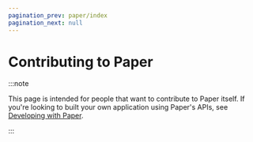 ```yaml
---
pagination_prev: paper/index
pagination_next: null
---
```


# Contributing to Paper

:::note

This page is intended for people that want to contribute to Paper itself. If you're looking to built your own application using Paper's APIs, see [Developing with Paper](./develop/index.md).

:::
